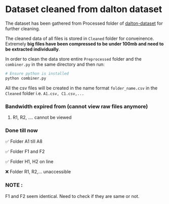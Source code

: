 # Dataset cleaned from dalton dataset

The dataset has been gathered from Processed folder of [dalton-dataset](https://github.com/prasenjit52282/dalton-dataset/tree/main/Processed) for further cleaning.

The cleaned data of all files is stored in `Cleaned` folder for conveinence. Extremely **big files have been compressed to be under 100mb and need to be extracted individually**.

In order to clean the data store entire `Preprocessed` folder and the `combiner.py` in the same directory and then run:

```bash
# Ensure python is installed
python combiner.py
```

All the csv files will be created in the name format `folder_name.csv` in the `Cleaned` folder i.e. `A1.csv, C1.csv,...`


### Bandwidth expired from (cannot view raw files anymore)

1. R1, R2, .... cannot be viewed


### Done till now

✅ Folder A1 till A8

✅ Folder F1 and F2

✅ Folder H1, H2 on line

❌ Folder R1, R2,... unaccessible


### NOTE :

F1 and F2 seem identical. Need to check if they are same or not.